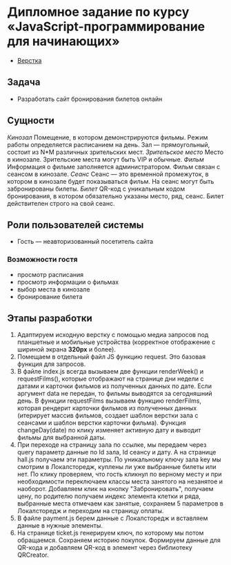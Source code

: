 # Дипломное задание по курсу «JavaScript-программирование для начинающих»

- [Верстка](./sources/layout.zip)

## Задача

-   Разработать сайт бронирования билетов онлайн

## Сущности

_Кинозал_  Помещение, в котором демонстрируются фильмы. Режим работы определяется расписанием на день. Зал — прямоугольный, состоит из N*M различных зрительских мест.
_Зрительское место_  Место в кинозале. Зрительские места могут быть VIP и обычные.
_Фильм_  Информация о фильме заполняется администратором. Фильм связан с сеансом в кинозале.
_Сеанс_  Сеанс — это временной промежуток, в котором в кинозале будет показываться фильм. На сеанс могут быть забронированы билеты.
_Билет_  QR-код c уникальным кодом бронирования, в котором обязательно указаны место, ряд, сеанс. Билет действителен строго на свой сеанс. 

## Роли пользователей системы

-   Гость — неавторизованный посетитель сайта

### Возможности гостя

-   просмотр расписания
-   просмотр информации о фильмах
-   выбор места в кинозале
-   бронирование билета

## Этапы разработки

1. Адаптируем исходную верстку с помощью медиа запросов под планшетные и мобильные устройства (корректное отображение с шириной экрана **320px** и более).
2. Помещаем в отдельный файл JS функцию request. Это базовая функция для запросов. 
3. В файле index.js всегда вызываем две функции renderWeek() и requestFilms(), которые отображают на странице дни недели с датами и карточки фильмов из полученных данных по дате. Если аргумент data не передан, то фильмы выводятся за сегодняшний день. В функции requestFilms вызываем функцию renderFilms, которая рендерит карточки фильмов из полученных данных (итерирует массив фильмов, создает шаблон верстки зала с сеансами и шаблон верстки карточки фильма). Функция changeDay(date) по клику изменяет активную дату и выводит фильмы для выбранной даты. 
4. При переходе на страницу зала по ссылке, мы передаем через query параметр данные по Id зала, Id сеансу и дату. А на странице hall.js получаем эти параметры. По уникальному ключу зала key мы смотрим в Локалсторедж, куплены ли уже выбранные билеты или нет. По клику проверяем, что гость кликнул по верному месту и при необходимости переключаем классы места занятого на незанятое и наоборот. Добавляем клик на кнопку "Забронировать", получаем цену, по родителю получаем индекс элемента клетки и ряда, выбранные места отмечаем как занятые, сохраняем 5 параметров в Локалсторедж и переходим на страницу оплаты.
5. В файле payment.js берем данные с Локалсторедж и вставляем данные в нужные элементы.
6. На странице ticket.js генерируем ключ, по которому мы потом обращаемся. Сохраняем историю покупок. Формируем данные для QR-кода и добавляем QR-код в элемент через библиотеку QRCreator.



